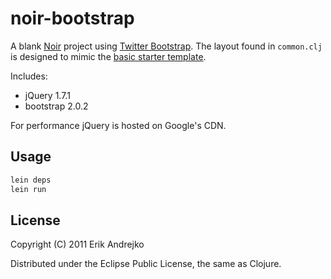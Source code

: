 # noir-bootstrap

A blank [Noir](http://webnoir.org/) project using [Twitter Bootstrap](http://twitter.github.com/bootstrap/). The layout found in `common.clj` is designed to mimic the [basic starter template](http://twitter.github.com/bootstrap/examples/starter-template.html).

Includes:
- jQuery 1.7.1
- bootstrap 2.0.2

For performance jQuery is hosted on Google's CDN.

## Usage

```bash
lein deps
lein run
```

## License

Copyright (C) 2011 Erik Andrejko

Distributed under the Eclipse Public License, the same as Clojure.

